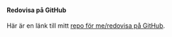 #### Redovisa på GitHub

Här är en länk till mitt [repo för me/redovisa på GitHub](https://github.com/MartinLindstroem/design).

